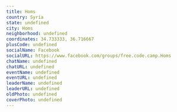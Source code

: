 ```yaml
---
title: Homs
country: Syria
state: undefined
city: Homs
neighborhood: undefined
coordinates: 34.733333, 36.716667
plusCode: undefined
socialName: Facebook
socialURL: https://www.facebook.com/groups/free.code.camp.Homs
chatName: undefined
chatURL: undefined
eventName: undefined
eventURL: undefined
leaderName: undefined
leaderURL: undefined
oldPhoto: undefined
coverPhoto: undefined
---
```

